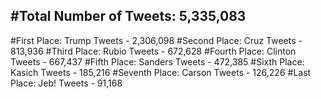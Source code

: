 #Total Number of Tweets: 5,335,083 
---
#First Place: Trump Tweets - 2,306,098
#Second Place: Cruz Tweets - 813,936
#Third Place: Rubio Tweets - 672,628
#Fourth Place: Clinton Tweets - 667,437
#Fifth Place: Sanders Tweets - 472,385
#Sixth Place: Kasich Tweets - 185,216
#Seventh Place: Carson Tweets - 126,226
#Last Place: Jeb! Tweets - 91,168
